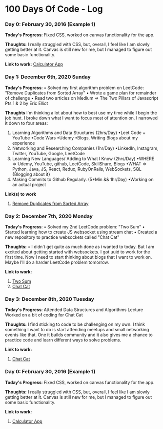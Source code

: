 # 100 Days Of Code - Log

### Day 0: February 30, 2016 (Example 1)

**Today's Progress**: Fixed CSS, worked on canvas functionality for the app.

**Thoughts:** I really struggled with CSS, but, overall, I feel like I am slowly getting better at it. Canvas is still new for me, but I managed to figure out some basic functionality.

**Link to work:** [Calculator App](http://www.example.com)

### Day 1: December 6th, 2020 Sunday

**Today's Progress**: 
• Solved my first algorithm problem on LeetCode: "Remove Duplicates from Sorted Array" 
• Wrote a game plan for remainder of challenge
• Read two articles on Medium => The Two Pillars of Javascript Pts 1 & 2 by Eric Elliot

**Thoughts** I'm thinking a lot about how to best use my time while I begin the job hunt. I broke down what I want to focus most of attention on. I narrowed it down to four areas: 
1) Learning Algorithms and Data Structures (2hrs/Day)
    •Leet Code + YouTube
    •Code Wars
    •Udemy
    •Blogs, Writing Blogs about my experience 
2) Networking and Researching Companies (1hr/Day)
    •LinkedIn, Instagram, Twitter, YouTube, Google, LeetCode
3) Learning New Languages/ Adding to What I Know (2hrs/Day)
    •WHERE => Udemy, YouTube, github, LeetCode, SkillShare, Blogs 
    •WHAT => Python, Java, JS, React, Redux, RubyOnRails, WebSockets, SQL {Blogging about it}
4) Making Commits to Github Regularly. (5*Min && 1hr/Day)
    •Working on an actual project


**Link(s) to work**
1. [Remove Duplicates from Sorted Array](https://leetcode.com/submissions/detail/427937155/)

### Day 2: December 7th, 2020 Monday 

**Today's Progress**: 
• Solved my 2nd LeetCode problem: "Two Sum" 
• Started learning how to create JS websocket using stream chat
• Created a new repository to practice websockets called "Chat Cat" 

**Thoughts:** 
• I didn't get quite as much done as i wanted to today. But I am excited about getting started with websockets. I got uuid to work for the first time. Now I need to start thinking about blogs that I want to work on. Maybe I'll do a harder LeetCode problem tomorrow. 

**Link to work:** 
1. [Two Sum](https://leetcode.com/problems/two-sum/submissions/)
2. [Chat Cat](https://github.com/afrolambo/ChatCat)

### Day 3: December 8th, 2020 Tuesday

**Today's Progress**: 
Attended Data Structures and Algorithms Lecture 
Worked on a bit of coding for Chat Cat

**Thoughts:** 
I find sticking to code to be challenging on my own. I think something I want to do is start attending meetups and small networking events like that. One it builds community and it also gives me a chance to practice code and learn different ways to solve problems. 

**Link to work:** 
1.  [Chat Cat](https://github.com/afrolambo/ChatCat)

### Day 0: February 30, 2016 (Example 1)

**Today's Progress**: Fixed CSS, worked on canvas functionality for the app.

**Thoughts:** I really struggled with CSS, but, overall, I feel like I am slowly getting better at it. Canvas is still new for me, but I managed to figure out some basic functionality.

**Link to work:** 
1. [Calculator App](http://www.example.com)